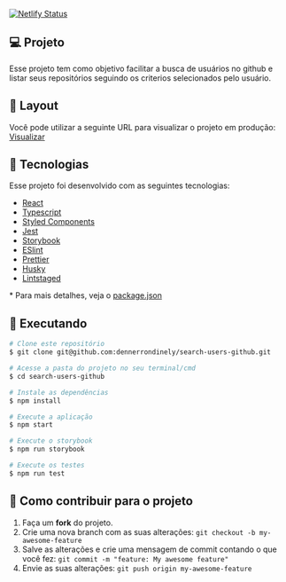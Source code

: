 [![Netlify Status](https://api.netlify.com/api/v1/badges/86be0c2a-b660-4ad8-baa4-cbecbf12a625/deploy-status)](https://app.netlify.com/sites/relaxed-brown-19fce8/deploys)
## 💻 Projeto

Esse projeto tem como objetivo facilitar a busca de usuários no github e listar seus repositórios seguindo os criterios selecionados pelo usuário.

## 🎨 Layout

Você pode utilizar a seguinte URL para visualizar o projeto em produção: [Visualizar](https://searchgithub.dennerrondinely.com.br/)

## 🚀 Tecnologias

Esse projeto foi desenvolvido com as seguintes tecnologias:

- [React](https://pt-br.reactjs.org/)
- [Typescript](https://www.typescriptlang.org/)
- [Styled Components](https://styled-components.com/)
- [Jest](https://jestjs.io/)
- [Storybook](https://storybook.js.org/)
- [ESlint](https://eslint.org/)
- [Prettier](https://prettier.io/)
- [Husky](https://typicode.github.io/husky/#/)
- [Lintstaged](https://github.com/okonet/lint-staged)



\* Para mais detalhes, veja o [package.json](./package.json)

## 📓 Executando


```bash
# Clone este repositório
$ git clone git@github.com:dennerrondinely/search-users-github.git

# Acesse a pasta do projeto no seu terminal/cmd
$ cd search-users-github

# Instale as dependências
$ npm install

# Execute a aplicação
$ npm start

# Execute o storybook
$ npm run storybook

# Execute os testes
$ npm run test
```

## 🚧 Como contribuir para o projeto

1. Faça um **fork** do projeto.
2. Crie uma nova branch com as suas alterações: `git checkout -b my-awesome-feature`
3. Salve as alterações e crie uma mensagem de commit contando o que você fez: `git commit -m "feature: My awesome feature"`
4. Envie as suas alterações: `git push origin my-awesome-feature`
